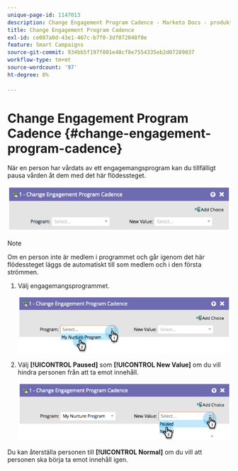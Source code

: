 ```yaml
---
unique-page-id: 1147013
description: Change Engagement Program Cadence - Marketo Docs - produktdokumentation
title: Change Engagement Program Cadence
exl-id: ce087a0d-43e1-467c-b7f0-3df072048f0e
feature: Smart Campaigns
source-git-commit: 934bb5f197f801e48cf8e7554335eb2d07289037
workflow-type: tm+mt
source-wordcount: '97'
ht-degree: 0%

---
```


# Change Engagement Program Cadence {#change-engagement-program-cadence}

När en person har vårdats av ett engagemangsprogram kan du tillfälligt pausa vården åt dem med det här flödessteget.

![](assets/change-engagement-program-cadence-1.png)

>[!NOTE]
>
>Om en person inte är medlem i programmet och går igenom det här flödessteget läggs de automatiskt till som medlem och i den första strömmen.

1. Välj engagemangsprogrammet.

   ![](assets/change-engagement-program-cadence-2.png)

1. Välj **[!UICONTROL Paused]** som **[!UICONTROL New Value]** om du vill hindra personen från att ta emot innehåll.

   ![](assets/change-engagement-program-cadence-3.png)

Du kan återställa personen till **[!UICONTROL Normal]** om du vill att personen ska börja ta emot innehåll igen.
